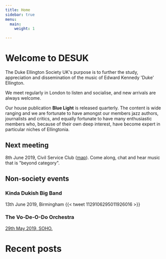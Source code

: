 ```yaml
---
title: Home
sidebar: true
menu:
  main:
    weight: 1

---
```

# Welcome to DESUK

The Duke Ellington Society UK's purpose is to further the study, appreciation and dissemination of the music of Edward Kennedy 'Duke' Ellington.

We meet regularly in London to listen and socialise, and new arrivals are always welcome.

Our house publication **Blue Light** is released quarterly. The content is wide ranging and we are fortunate to have amongst our members jazz authors, journalists and critics, and equally fortunate to have many enthusiastic members who, because of their own deep interest, have become expert in particular niches of Ellingtonia.

## Next meeting

8th June 2019, Civil Service Club ([map](https://goo.gl/maps/Rnxri95RcCLaJNAh6)). Come along, chat and hear music that is "beyond category".

## Non-society events

### Kinda Dukish Big Band

13th June 2019, Birmingham
{{< tweet 1129106295011926016 >}}

### The Vo-De-O-Do Orchestra

[29th May 2019, SOHO.](https://www.spiceoflifesoho.com/events/events/view/1931#.XN3mSM3TWDY)

# Recent posts